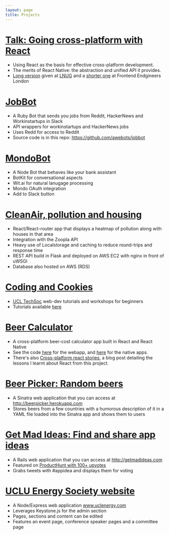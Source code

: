 ```yaml
---
layout: page
title: Projects
---
```


<div class="home">
  <div class="project-grid">
    <div class="project-tile">
      <h1><a href="http://talks.artificial.io/cross-platform-react">Talk: Going cross-platform with React</a></h1>
      <p>
        <ul>
          <li>Using React as the basis for effective cross-platform development.</li>
          <li>The merits of React Native: the abstraction and unified API it provides.</li>
          <li><a href="http://talks.artificial.io/cross-platform-react">Long version</a> given at <a href="http://lnug.org">LNUG</a> and a <a href="https://speakerdeck.com/hugodf/going-cross-platform-with-react">shorter one</a> at Frontend Endgineers London</li>
        </ul>
      </p>
    </div>
    <div class="project-tile">
      <h1><a href="https://github.com/awebots/jobbot">JobBot</a></h1>
      <p>
        <ul>
          <li>A Ruby Bot that sends you jobs from Reddit, HackerNews and Workinstartups in Slack</li>
          <li>API wrappers for workinstartups and HackerNews jobs</li>
          <li>Uses Redd for access to Reddit</li>
          <li>Source code is in this repo: <a href="https://github.com/awebots/jobbot">https://github.com/awebots/jobbot</a></li>
        </ul>
      </p>
    </div>
    <div class="project-tile">
      <h1><a href="https://github.com/parisandmilo/mondobot">MondoBot</a></h1>
      <p>
        <ul>
          <li>A Node Bot that behaves like your bank assistant</li>
          <li>BotKit for conversational aspects</li>
          <li>Wit.ai for natural lanugage processing</li>
          <li>Mondo OAuth integration</li>
          <li>Add to Slack button</li>
        </ul>
      </p>
    </div>
    <div class="project-tile">
      <h1><a href="http://cleanair.me.uk">CleanAir, pollution and housing</a></h1>
      <p>
        <ul>
          <li>React/React-router app that displays a heatmap of pollution along with houses in that area</li>
          <li>Integration with the Zoopla API</li>
          <li>Heavy use of Localstorage and caching to reduce round-trips and response time</li>
          <li>REST API build in Flask and deployed on AWS EC2 with nginx in front of uWSGI</li>
          <li>Database also hosted on AWS (RDS)</li>
        </ul>
      </p>
    </div>
    <div class="project-tile">
      <h1><a href="/tutorials">Coding and Cookies</a></h1>
      <p>
        <ul>
          <li><a href="http://techsoc.io">UCL TechSoc</a> web-dev tutorials and workshops for beginners</li>
          <li>Tutorials available <a href="/tutorials">here</a></li>
        </ul>
      </p>
    </div>
    <div class="project-tile">
      <h1><a href="http://hugodf.github.io/beercalculator" target="_blank">Beer Calculator</a></h1>
      <p>
        <ul>
          <li>A cross-platform beer-cost calculator app built in React and React Native</li>
          <li>See the code <a href="https://github.com/HugoDF/beercalculator" target="_blank">here</a> for the webapp, and <a href="https://github.com/HugoDF/beercalculatorapp" target="_blank">here</a> for the native apps.</li>
          <li>There's also <a href="/react/2015/10/25/react-stories.html">Cross-platform react stories</a>, a blog post detailing the lessons I learnt about React from this project.</li>
        </ul>
      </p>
    </div>
    <div class="project-tile">
      <h1><a href="beerpicker/prototype/2015/09/28/BeerPicker.html" target="_blank">Beer Picker: Random beers</a></h1>
      <p>
        <ul>
          <li>A Sinatra web application that you can access at <a href="http://beerpicker.herokuapp.com" target="_blank">http://beerpicker.herokuapp.com</a></li>
          <li>Stores beers from a few countries with a humorous description of it in a YAML file loaded into the Sinatra app and shows them to users</li>
        </ul>
      </p>
    </div>
    <div class="project-tile">
      <h1><a href="http://getmadideas.com" target="_blank">Get Mad Ideas: Find and share app ideas</a></h1>
      <p>
        <ul>
          <li>A Rails web application that you can access at <a href="http://getmadideas.com" target="_blank">http://getmadideas.com</a></li>
          <li>Featured on <a href="https://www.producthunt.com/tech/get-mad-ideas">ProductHunt with 100+ upvotes</a></li>
          <li>Grabs tweets with #appidea and displays them for voting</li>
        </ul>
      </p>
    </div>
    <div class="project-tile">
      <h1><a href="http://www.uclenergy.com" target="_blank">UCLU Energy Society website</a></h1>
      <p>
        <ul>
          <li>A Node/Express web application <a href="http://www.uclenergy.com" target="_blank">www.uclenergy.com</a></li>
          <li>Leverages Keystone.js for the admin section</li>
          <li>Pages, sections and content can be edited</li>
          <li>Features an event page, conference speaker pages and a committee page</li>
        </ul>
      </p>
    </div>
  </div>
</div>
